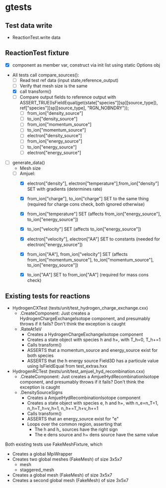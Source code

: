 # gtests

## Test data write

- ReactionTest.write data

## ReactionTest fixture
- [x] component as member var, construct via init list using static Options obj
- All tests call compare_sources():
  - [ ] Read test ref data (input state,reference_output)
  - [ ] Verify that mesh size is the same
  - [x] call transform()
  - [ ] Compare output fields to reference output with ASSERT_TRUE(IsFieldEqual(get<Field3D>(state["species"][sp][source_type]), ref["species"][sp][source_type], "RGN_NOBNDRY"));
    - [ ] from_ion["density_source"]
    - [ ] to_ion["density_source"]
    - [ ] from_ion["momentum_source"]
    - [ ] to_ion["momentum_source"]
    - [ ] electron["density_source"]
    - [ ] from_ion["energy_source"]
    - [ ] to_ion["energy_source"]
    - [ ] electron["energy_source"]
- [ ] generate_data()
  - Mesh size
  -  [ ] Amjuel:
    - [x] electron["density"], electron["temperature"],from_ion["density"] SET with gradients (determines rate)
    - [x] from_ion["charge"], to_ion["charge"] SET to the same thing (required for charge cons check, both ignored otherwise)
    - [x] from_ion["temperature"] SET (affects from_ion["energy_source"], to_ion["energy_source"])
    - [x] to_ion["velocity"] SET (affects to_ion["energy_source"])
    - [x] electron["velocity"], electron["AA"] SET to constants (needed for electron["energy_source"])
    - [x] from_ion["AA"], from_ion["velocity"] SET (affects from_ion["momentum_source"], to_ion["momentum_source"], to_ion["energy_source"])
    - [x] to_ion["AA"] SET to from_ion["AA"] (required for mass cons check)


## Existing tests for reactions

- HydrogenCXTest (tests/unit/test_hydrogen_charge_exchange.cxx)
  - .CreateComponent: Just creates a HydrogenChargeExchangeIsotope component, and presumably throws if it fails? Don't think the exception is caught
  - .RateAt1eV
    - Creates a HydrogenChargeExchangeIsotope component
    - Creates a state object with species h and h+, with T_h=0, T_h+=1
    - Calls transform()
    - ASSERTS that a momentum_source and energy_source exist for both species
    - ASSERTS that the h energy source Field3D has a particule value using IsFieldEqual from test_extras.hxx
- HydrogenRCTest (tests/unit/test_amjuel_hyd_recombination.cxx)
  - .CreateComponent: Just creates a AmjuelHydRecombinationIsotope component, and presumably throws if it fails? Don't think the exception is caught
  - .DensitySourceSigns
    - Creates a AmjuelHydRecombinationIsotope component
    - Creates a state object with species e, h and h+, with n_e=n_T=1, n_h=T_h=v_h=1, n_h+=T_h+v_h+=1
    - Calls transform()
    - ASSERTS that an energy_source exist for "e"
    - Loops over the common region, asserting that
      - The h and h_ sources have the right sign
      - The e dens source and h+ dens source have the same value

Both existing tests use FakeMeshFixture, which 
- Creates a global MpiWrapper
- Creates two global meshes (FakeMesh) of size 3x5x7
  - mesh
  - staggered_mesh  
- Creates a global mesh (FakeMesh) of size 3x5x7
- Creates a second global mesh (FakeMesh) of size 3x5x7
